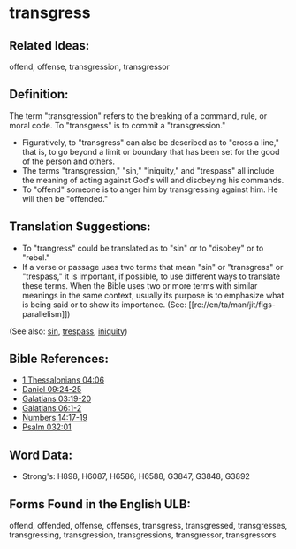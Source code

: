 # transgress

## Related Ideas:

offend, offense, transgression, transgressor

## Definition:

The term "transgression" refers to the breaking of a command, rule, or moral code. To "transgress" is to commit a "transgression."

* Figuratively, to "transgress" can also be described as to "cross a line," that is, to go beyond a limit or boundary that has been set for the good of the person and others.
* The terms "transgression," "sin," "iniquity," and "trespass" all include the meaning of acting against God's will and disobeying his commands.
* To "offend" someone is to anger him by transgressing against him. He will then be "offended."

## Translation Suggestions:

* To "trangress" could be translated as to "sin" or to "disobey" or to "rebel."
* If a verse or passage uses two terms that mean "sin" or "transgress" or "trespass," it is important, if possible, to use different ways to translate these terms. When the Bible uses two or more terms with similar meanings in the same context, usually its purpose is to emphasize what is being said or to show its importance. (See: [[rc://en/ta/man/jit/figs-parallelism]])

(See also: [sin](../kt/sin.md), [trespass](../kt/trespass.md), [iniquity](../kt/iniquity.md))

## Bible References:

* [1 Thessalonians 04:06](rc://en/tn/help/1th/04/06)
* [Daniel 09:24-25](rc://en/tn/help/dan/09/24)
* [Galatians 03:19-20](rc://en/tn/help/gal/03/19)
* [Galatians 06:1-2](rc://en/tn/help/gal/06/01)
* [Numbers 14:17-19](rc://en/tn/help/num/14/17)
* [Psalm 032:01](rc://en/tn/help/psa/032/001)

## Word Data:

* Strong's: H898, H6087, H6586, H6588, G3847, G3848, G3892

## Forms Found in the English ULB:

offend, offended, offense, offenses, transgress, transgressed, transgresses, transgressing, transgression, transgressions, transgressor, transgressors
